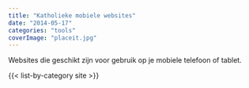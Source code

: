 ```yaml
---
title: "Katholieke mobiele websites"
date: "2014-05-17"
categories: "tools"
coverImage: "placeit.jpg"
---
```


Websites die geschikt zijn voor gebruik op je mobiele telefoon of tablet.

<!--more-->

{{< list-by-category site >}}
